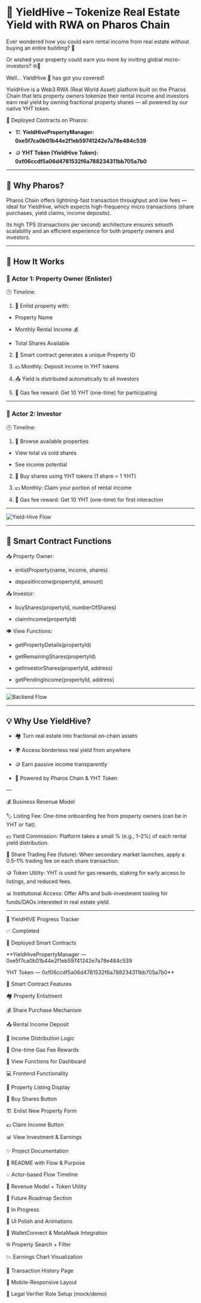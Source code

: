 
# 🐝 YieldHive – Tokenize Real Estate Yield with RWA on Pharos Chain

Ever wondered how you could earn rental income from real estate without buying an entire building? 🏢

Or wished your property could earn you more by inviting global micro-investors? 🌐💸

Well... YieldHive 🐝 has got you covered!

YieldHive is a Web3 RWA (Real World Asset) platform built on the Pharos Chain that lets property owners tokenize their rental income and investors earn real yield by owning fractional property shares — all powered by our native YHT token.

🚀 Deployed Contracts on Pharos:

- 🏗️ **YieldHivePropertyManager: 0xe5f7ca0b01b44e2f1eb59741242e7a78e484c539**

- 🪙 **YHT Token (YieldHive Token): 0xf06ccdf5a06d4781532f6a788234311bb705a7b0**

---

## 🚀 Why Pharos?

Pharos Chain offers lightning-fast transaction throughput and low fees — ideal for YieldHive, which expects high-frequency micro transactions (share purchases, yield claims, income deposits).

Its high TPS (transactions per second) architecture ensures smooth scalability and an efficient experience for both property owners and investors.

---

## 🧩 How It Works

### 👤 Actor 1: Property Owner (Enlister)

🕒 Timeline:

1. 📝 Enlist property with:

- Property Name

- Monthly Rental Income 💰

- Total Shares Available

2. 📇 Smart contract generates a unique Property ID

3. 💵 Monthly: Deposit income in YHT tokens

4. 📤 Yield is distributed automatically to all investors

5. 🎁 Gas fee reward: Get 10 YHT (one-time) for participating

---

### 👥 Actor 2: Investor

🕒 Timeline:

1. 🔎 Browse available properties

- View total vs sold shares

- See income potential

2. 🛒 Buy shares using YHT tokens (1 share = 1 YHT)

3. 💵 Monthly: Claim your portion of rental income

4. 🎁 Gas fee reward: Get 10 YHT (one-time) for first interaction

---

![Yield-Hive Flow](https://github.com/prithwish122/Yield-Hive/blob/main/asset/simple.png?raw=true)

---
## 🔗 Smart Contract Functions

📥 Property Owner:

- enlistProperty(name, income, shares)

- depositIncome(propertyId, amount)

📤 Investor:

- buyShares(propertyId, numberOfShares)

- claimIncome(propertyId)

👁️ View Functions:

- getPropertyDetails(propertyId)

- getRemainingShares(propertyId)

- getInvestorShares(propertyId, address)

- getPendingIncome(propertyId, address)

-------

![Backend Flow](https://github.com/prithwish122/Yield-Hive/blob/main/asset/backend.png?raw=true)

---

## 💡 Why Use YieldHive?

- 🏘️ Turn real estate into fractional on-chain assets

- 🌍 Access borderless real yield from anywhere

- 🪙 Earn passive income transparently

- 🚀 Powered by Pharos Chain & YHT Token

—

💰 Business Revenue Model

🏷️ Listing Fee: One-time onboarding fee from property owners (can be in YHT or fiat).

💵 Yield Commission: Platform takes a small % (e.g., 1–2%) of each rental yield distribution.

🔁 Share Trading Fee (future): When secondary market launches, apply a 0.5–1% trading fee on each share transaction.

🪙 Token Utility: YHT is used for gas rewards, staking for early access to listings, and reduced fees.

📊 Institutional Access: Offer APIs and bulk-investment tooling for funds/DAOs interested in real estate yield.

---------

📌 YieldHIVE Progress Tracker

✅ Completed

🔐 Deployed Smart Contracts

**YieldHivePropertyManager — 0xe5f7ca0b01b44e2f1eb59741242e7a78e484c539

YHT Token — 0xf06ccdf5a06d4781532f6a788234311bb705a7b0**

🧠 Smart Contract Features

🏘️ Property Enlistment

💰 Share Purchase Mechanism

📤 Rental Income Deposit

🏦 Income Distribution Logic

🎁 One-time Gas Fee Rewards

👀 View Functions for Dashboard

💻 Frontend Functionality

🎯 Property Listing Display

🛒 Buy Shares Button

🏗️ Enlist New Property Form

💵 Claim Income Button

📊 View Investment & Earnings

✨ Project Documentation

📄 README with Flow & Purpose

💡 Actor-based Flow Timeline

🧩 Revenue Model + Token Utility

🚀 Future Roadmap Section

🚧 In Progress

📱 UI Polish and Animations

🔐 WalletConnect & MetaMask Integration

🌐 Property Search + Filter

📉 Earnings Chart Visualization

🧾 Transaction History Page

📲 Mobile-Responsive Layout

🤝 Legal Verifier Role Setup (mock/demo)

